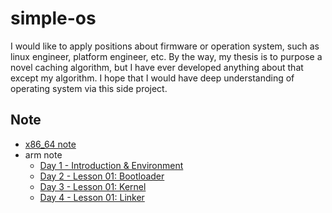 # simple-os

I would like to apply positions about firmware or operation system, such as linux engineer, platform engineer, etc. By the way, my thesis is to purpose a novel caching algorithm, but I have ever developed anything about that except my algorithm. I hope that I would have deep understanding of operating system via this side project.

## Note
* [x86_64 note](https://hackmd.io/EtfP0b3nQD6VP_Tb8JBx8w)
* arm note
    * [Day 1 - Introduction & Environment](https://hackmd.io/@mO7Ra9keSqOrqyP_Nknkxw/rJSnaNxfS)
    * [Day 2 - Lesson 01: Bootloader](https://hackmd.io/@mO7Ra9keSqOrqyP_Nknkxw/SkCUYmuMH)
    * [Day 3 - Lesson 01: Kernel](https://hackmd.io/@mO7Ra9keSqOrqyP_Nknkxw/rJfmd2YfH)
    * [Day 4 - Lesson 01: Linker](https://hackmd.io/@mO7Ra9keSqOrqyP_Nknkxw/HJIAwnFMH)